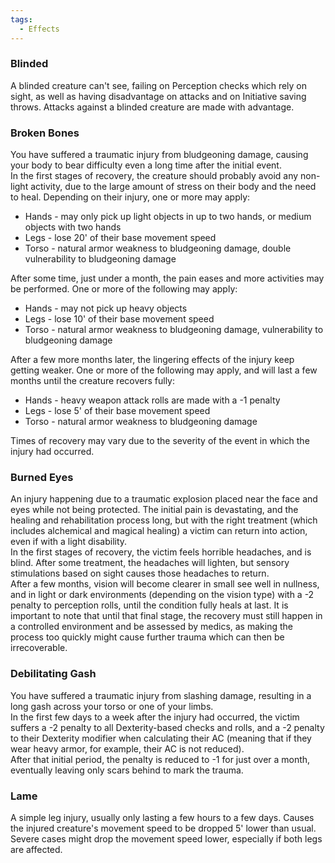 ```yaml
---
tags:
  - Effects
---
```

### Blinded 

A blinded creature can't see, failing on Perception checks which rely on sight, as well as having disadvantage on attacks and on Initiative saving throws. Attacks against a blinded creature are made with advantage.
### Broken Bones

You have suffered a traumatic injury from bludgeoning damage, causing your body to bear difficulty even a long time after the initial event.  
In the first stages of recovery, the creature should probably avoid any non-light activity, due to the large amount of stress on their body and the need to heal. Depending on their injury, one or more may apply:

- Hands - may only pick up light objects in up to two hands, or medium objects with two hands
- Legs - lose 20' of their base movement speed
- Torso - natural armor weakness to bludgeoning damage, double vulnerability to bludgeoning damage

After some time, just under a month, the pain eases and more activities may be performed. One or more of the following may apply:

- Hands - may not pick up heavy objects
- Legs - lose 10' of their base movement speed
- Torso - natural armor weakness to bludgeoning damage, vulnerability to bludgeoning damage

After a few more months later, the lingering effects of the injury keep getting weaker. One or more of the following may apply, and will last a few months until the creature recovers fully:

- Hands - heavy weapon attack rolls are made with a -1 penalty
- Legs - lose 5' of their base movement speed
- Torso - natural armor weakness to bludgeoning damage

Times of recovery may vary due to the severity of the event in which the injury had occurred.
### Burned Eyes

An injury happening due to a traumatic explosion placed near the face and eyes while not being protected. The initial pain is devastating, and the healing and rehabilitation process long, but with the right treatment (which includes alchemical and magical healing) a victim can return into action, even if with a light disability.  
In the first stages of recovery, the victim feels horrible headaches, and is blind. After some treatment, the headaches will lighten, but sensory stimulations based on sight causes those headaches to return.  
After a few months, vision will become clearer in small see well in nullness, and in light or dark environments (depending on the vision type) with a -2 penalty to perception rolls, until the condition fully heals at last. It is important to note that until that final stage, the recovery must still happen in a controlled environment and be assessed by medics, as making the process too quickly might cause further trauma which can then be irrecoverable.
### Debilitating Gash

You have suffered a traumatic injury from slashing damage, resulting in a long gash across your torso or one of your limbs.  
In the first few days to a week after the injury had occurred, the victim suffers a -2 penalty to all Dexterity-based checks and rolls, and a -2 penalty to their Dexterity modifier when calculating their AC (meaning that if they wear heavy armor, for example, their AC is not reduced).  
After that initial period, the penalty is reduced to -1 for just over a month, eventually leaving only scars behind to mark the trauma.
### Lame

A simple leg injury, usually only lasting a few hours to a few days. Causes the injured creature's movement speed to be dropped 5' lower than usual. Severe cases might drop the movement speed lower, especially if both legs are affected.
